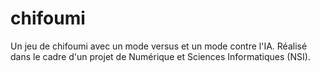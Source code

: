 # chifoumi
Un jeu de chifoumi avec un mode versus et un mode contre l'IA. Réalisé dans le cadre d'un projet de Numérique et Sciences Informatiques (NSI).
